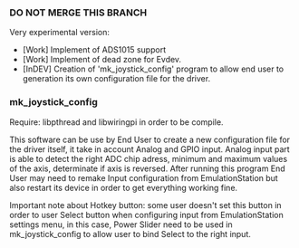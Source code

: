 ### DO NOT MERGE THIS BRANCH ###

Very experimental version:
- [Work] Implement of ADS1015 support
- [Work] Implement of dead zone for Evdev.
- [InDEV] Creation of 'mk_joystick_config' program to allow end user to generation its own configuration file for the driver.

### mk_joystick_config
Require: libpthread and libwiringpi in order to be compile.

This software can be use by End User to create a new configuration file for the driver itself, it take in account Analog and GPIO input.
Analog input part is able to detect the right ADC chip adress, minimum and maximum values of the axis, determinate if axis is reversed.
After running this program End User may need to remake Input configuration from EmulationStation but also restart its device in order to get everything working fine.

Important note about Hotkey button: some user doesn't set this button in order to user Select button when configuring input from EmulationStation settings menu, in this case, Power Slider need to be used in mk_joystick_config to allow user to bind Select to the right input.



